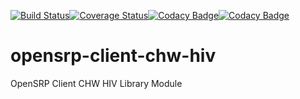 [![Build Status](https://github.com/opensrp/opensrp-client-chw-hiv/workflows/ci/badge.svg)](https://github.com/opensrp/opensrp-client-chw-hiv/actions?query=workflow%3A%22ci%22)[![Coverage Status](https://coveralls.io/repos/github/OpenSRP/opensrp-client-chw-hiv/badge.svg)](https://coveralls.io/github/OpenSRP/opensrp-client-chw-hiv)[![Codacy Badge](https://app.codacy.com/project/badge/Grade/59f0bb88059e4020a3135b4310d9e41d)](https://www.codacy.com/gh/opensrp/opensrp-client-chw-hiv/dashboard?utm_source=github.com&amp;utm_medium=referral&amp;utm_content=OpenSRP/opensrp-client-chw-hiv&amp;utm_campaign=Badge_Grade)[![Codacy Badge](https://app.codacy.com/project/badge/Grade/59f0bb88059e4020a3135b4310d9e41d)](https://www.codacy.com/gh/opensrp/opensrp-client-chw-hiv/dashboard?utm_source=github.com&amp;utm_medium=referral&amp;utm_content=OpenSRP/opensrp-client-chw-hiv&amp;utm_campaign=Badge_Grade)

# opensrp-client-chw-hiv
OpenSRP Client CHW HIV Library Module


